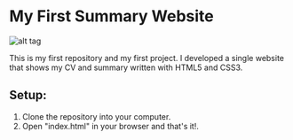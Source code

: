 # My First Summary Website

![alt tag](https://raw.github.com/Lenz94/My-First-Summary-Website/master/CV/Screenshot.png)

This is my first repository and my first project. 
I developed a single website that shows my CV and summary written with HTML5 and CSS3.

<h2>Setup:</h2>

1. Clone the repository into your computer.
2. Open "index.html" in your browser and that's it!.
